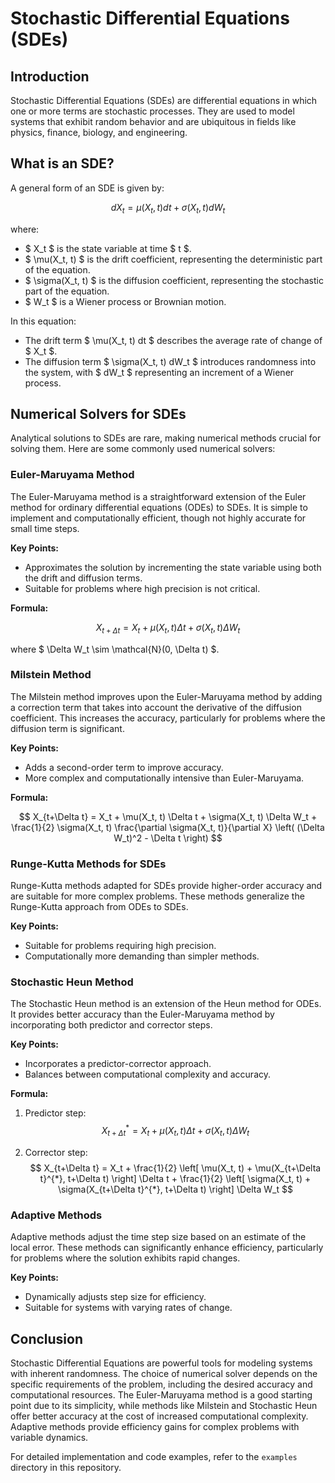 # Stochastic Differential Equations (SDEs)

## Introduction

Stochastic Differential Equations (SDEs) are differential equations in which one or more terms are stochastic processes. They are used to model systems that exhibit random behavior and are ubiquitous in fields like physics, finance, biology, and engineering.

## What is an SDE?

A general form of an SDE is given by:

$$ dX_t = \mu(X_t, t) dt + \sigma(X_t, t) dW_t $$

where:
- $ X_t $ is the state variable at time $ t $.
- $ \mu(X_t, t) $ is the drift coefficient, representing the deterministic part of the equation.
- $ \sigma(X_t, t) $ is the diffusion coefficient, representing the stochastic part of the equation.
- $ W_t $ is a Wiener process or Brownian motion.

In this equation:
- The drift term $ \mu(X_t, t) dt $ describes the average rate of change of $ X_t $.
- The diffusion term $ \sigma(X_t, t) dW_t $ introduces randomness into the system, with $ dW_t $ representing an increment of a Wiener process.

## Numerical Solvers for SDEs

Analytical solutions to SDEs are rare, making numerical methods crucial for solving them. Here are some commonly used numerical solvers:

### Euler-Maruyama Method

The Euler-Maruyama method is a straightforward extension of the Euler method for ordinary differential equations (ODEs) to SDEs. It is simple to implement and computationally efficient, though not highly accurate for small time steps.

**Key Points:**
- Approximates the solution by incrementing the state variable using both the drift and diffusion terms.
- Suitable for problems where high precision is not critical.

**Formula:**

$$ X_{t+\Delta t} = X_t + \mu(X_t, t) \Delta t + \sigma(X_t, t) \Delta W_t $$

where $ \Delta W_t \sim \mathcal{N}(0, \Delta t) $.

### Milstein Method

The Milstein method improves upon the Euler-Maruyama method by adding a correction term that takes into account the derivative of the diffusion coefficient. This increases the accuracy, particularly for problems where the diffusion term is significant.

**Key Points:**
- Adds a second-order term to improve accuracy.
- More complex and computationally intensive than Euler-Maruyama.

**Formula:**

$$ X_{t+\Delta t} = X_t + \mu(X_t, t) \Delta t + \sigma(X_t, t) \Delta W_t + \frac{1}{2} \sigma(X_t, t) \frac{\partial \sigma(X_t, t)}{\partial X} \left( (\Delta W_t)^2 - \Delta t \right) $$

### Runge-Kutta Methods for SDEs

Runge-Kutta methods adapted for SDEs provide higher-order accuracy and are suitable for more complex problems. These methods generalize the Runge-Kutta approach from ODEs to SDEs.

**Key Points:**
- Suitable for problems requiring high precision.
- Computationally more demanding than simpler methods.

### Stochastic Heun Method

The Stochastic Heun method is an extension of the Heun method for ODEs. It provides better accuracy than the Euler-Maruyama method by incorporating both predictor and corrector steps.

**Key Points:**
- Incorporates a predictor-corrector approach.
- Balances between computational complexity and accuracy.

**Formula:**

1. Predictor step:
$$ X_{t+\Delta t}^{*} = X_t + \mu(X_t, t) \Delta t + \sigma(X_t, t) \Delta W_t $$

2. Corrector step:
$$ X_{t+\Delta t} = X_t + \frac{1}{2} \left[ \mu(X_t, t) + \mu(X_{t+\Delta t}^{*}, t+\Delta t) \right] \Delta t + \frac{1}{2} \left[ \sigma(X_t, t) + \sigma(X_{t+\Delta t}^{*}, t+\Delta t) \right] \Delta W_t $$

### Adaptive Methods

Adaptive methods adjust the time step size based on an estimate of the local error. These methods can significantly enhance efficiency, particularly for problems where the solution exhibits rapid changes.

**Key Points:**
- Dynamically adjusts step size for efficiency.
- Suitable for systems with varying rates of change.

## Conclusion

Stochastic Differential Equations are powerful tools for modeling systems with inherent randomness. The choice of numerical solver depends on the specific requirements of the problem, including the desired accuracy and computational resources. The Euler-Maruyama method is a good starting point due to its simplicity, while methods like Milstein and Stochastic Heun offer better accuracy at the cost of increased computational complexity. Adaptive methods provide efficiency gains for complex problems with variable dynamics.

For detailed implementation and code examples, refer to the `examples` directory in this repository.


